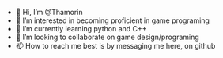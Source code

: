 - 👋 Hi, I’m @Thamorin
- 👀 I’m interested in becoming proficient in game programing
- 🌱 I’m currently learning python and C++
- 💞️ I’m looking to collaborate on game design/programing
- 📫 How to reach me best is by messaging me here, on github

<!---
Thamorin/Thamorin is a ✨ special ✨ repository because its `README.md` (this file) appears on your GitHub profile.
You can click the Preview link to take a look at your changes.
--->
